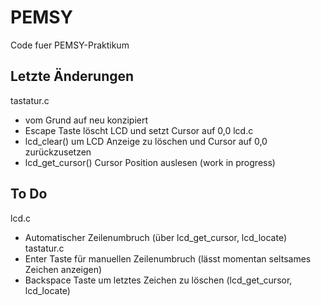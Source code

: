 PEMSY
=====

Code fuer PEMSY-Praktikum

Letzte Änderungen
-----------------
tastatur.c 
- vom Grund auf neu konzipiert
- Escape Taste löscht LCD und setzt Cursor auf 0,0
lcd.c 
- lcd_clear() um LCD Anzeige zu löschen und Cursor auf 0,0 zurückzusetzen
- lcd_get_cursor() Cursor Position auslesen (work in progress)

To Do
-----
lcd.c
- Automatischer Zeilenumbruch (über lcd_get_cursor, lcd_locate)
tastatur.c
- Enter Taste für manuellen Zeilenumbruch (lässt momentan seltsames Zeichen anzeigen)
- Backspace Taste um letztes Zeichen zu löschen (lcd_get_cursor, lcd_locate)
